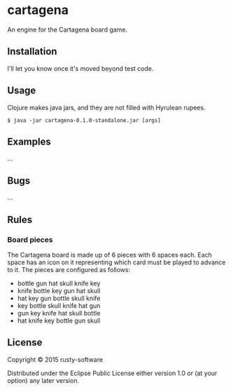 # cartagena

An engine for the Cartagena board game.

## Installation

I'll let you know once it's moved beyond test code.

## Usage

Clojure makes java jars, and they are not filled with Hyrulean rupees.

    $ java -jar cartagena-0.1.0-standalone.jar [args]

## Examples

...

## Bugs

...

## Rules

### Board pieces

The Cartagena board is made up of 6 pieces with 6 spaces each.  Each space has
an icon on it representing which card must be played to advance to it.  The
pieces are configured as follows:

* bottle gun hat skull knife key
* knife bottle key gun hat skull
* hat key gun bottle skull knife
* key bottle skull knife hat gun
* gun key knife hat skull bottle
* hat knife key bottle gun skull

## License

Copyright © 2015 rusty-software

Distributed under the Eclipse Public License either version 1.0 or (at
your option) any later version.
